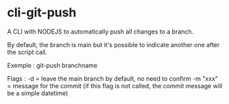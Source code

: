 # cli-git-push

A CLI with NODEJS to automatically push all changes to a branch.

By default, the branch is main but it's possible to indicate another one after the script call.

Exemple : git-push branchname

Flags :
-d = leave the main branch by default, no need to confirm
-m "xxx" = message for the commit (if this flag is not called, the commit message will be a simple datetime)